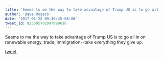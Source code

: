 ```yaml
---
title: 'Seems to me the way to take advantage of Trump US is to go all in on...'
author: 'Dave Rogers'
date: '2017-01-28 09:30:45-08:00'
tweet_id: 825395702997999616
---
```

Seems to me the way to take advantage of Trump US is to go all in on renewable energy, trade, immigration--take everything they give up.

[tweet](https://twitter.com/yukondude/status/825395702997999616)